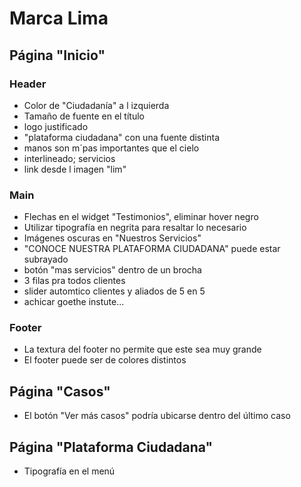 # Marca Lima

## Página "Inicio"

### Header
- Color de "Ciudadanía" a l izquierda
- Tamaño de fuente en el título
- logo justificado
- "plataforma ciudadana" con una fuente distinta
- manos son m´pas importantes que el cielo
- interlineado; servicios
- link desde l imagen "lim"

### Main
- Flechas en el widget "Testimonios", eliminar hover negro
- Utilizar tipografía en negrita para resaltar lo necesario
- Imágenes oscuras en "Nuestros Servicios" 
- "CONOCE NUESTRA PLATAFORMA CIUDADANA" puede estar subrayado
- botón "mas servicios" dentro de un brocha
- 3 filas pra todos clientes
- slider automtico clientes y aliados de 5 en 5
- achicar goethe instute...

### Footer
- La textura del footer no permite que este sea muy grande
- El footer puede ser de colores distintos

## Página "Casos"
- El botón "Ver más casos" podría ubicarse dentro del último caso

## Página "Plataforma Ciudadana"
- Tipografía en el menú
